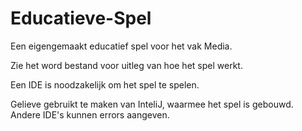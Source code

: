 # Educatieve-Spel
Een eigengemaakt educatief spel voor het vak Media.

Zie het word bestand voor uitleg van hoe het spel werkt.

Een IDE is noodzakelijk om het spel te spelen.

Gelieve gebruikt te maken van InteliJ, waarmee het spel is gebouwd. Andere IDE's kunnen errors aangeven.
